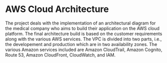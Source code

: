 # AWS Cloud Architecture

The project deals with the implementation of an architectural diagram for the medical company who aims to build their application on the AWS cloud platform. The final architecture build is based on the customer requirements along with the various AWS services. The VPC is divided into two parts, i.e., the developement and production which are in two availability zones. The various Amazon services included are Amazon CloudTrail, Amazon Cognito, Route 53, Amazon CloudFront, CloudWatch, and IAM. 
